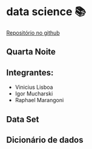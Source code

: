 # data science 📚

[Repositório no github](https://github.com/up-uppers/data-science-trabalho)

## Quarta Noite

## Integrantes:
  - Vinicius Lisboa
  - Igor Mucharski
  - Raphael Marangoni

## Data Set
## Dicionário de dados

